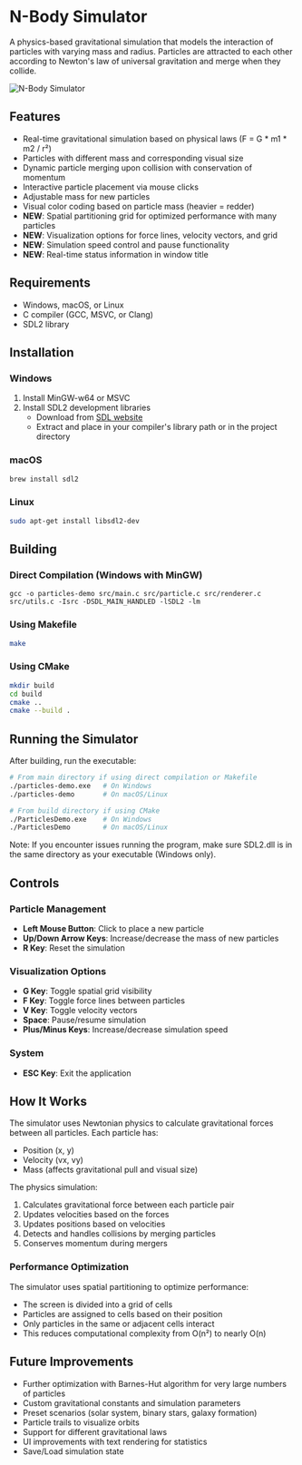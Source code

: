 # N-Body Simulator

A physics-based gravitational simulation that models the interaction of particles with varying mass and radius. Particles are attracted to each other according to Newton's law of universal gravitation and merge when they collide.

![N-Body Simulator](assets/particle.png)

## Features

- Real-time gravitational simulation based on physical laws (F = G * m1 * m2 / r²)
- Particles with different mass and corresponding visual size
- Dynamic particle merging upon collision with conservation of momentum
- Interactive particle placement via mouse clicks
- Adjustable mass for new particles
- Visual color coding based on particle mass (heavier = redder)
- **NEW**: Spatial partitioning grid for optimized performance with many particles
- **NEW**: Visualization options for force lines, velocity vectors, and grid
- **NEW**: Simulation speed control and pause functionality
- **NEW**: Real-time status information in window title

## Requirements

- Windows, macOS, or Linux
- C compiler (GCC, MSVC, or Clang)
- SDL2 library

## Installation

### Windows

1. Install MinGW-w64 or MSVC
2. Install SDL2 development libraries
   - Download from [SDL website](https://www.libsdl.org/download-2.0.php)
   - Extract and place in your compiler's library path or in the project directory

### macOS

```bash
brew install sdl2
```

### Linux

```bash
sudo apt-get install libsdl2-dev
```

## Building

### Direct Compilation (Windows with MinGW)

```
gcc -o particles-demo src/main.c src/particle.c src/renderer.c src/utils.c -Isrc -DSDL_MAIN_HANDLED -lSDL2 -lm
```

### Using Makefile

```bash
make
```

### Using CMake

```bash
mkdir build
cd build
cmake ..
cmake --build .
```

## Running the Simulator

After building, run the executable:

```bash
# From main directory if using direct compilation or Makefile
./particles-demo.exe   # On Windows
./particles-demo       # On macOS/Linux

# From build directory if using CMake
./ParticlesDemo.exe    # On Windows
./ParticlesDemo        # On macOS/Linux
```

Note: If you encounter issues running the program, make sure SDL2.dll is in the same directory as your executable (Windows only).

## Controls

### Particle Management
- **Left Mouse Button**: Click to place a new particle
- **Up/Down Arrow Keys**: Increase/decrease the mass of new particles
- **R Key**: Reset the simulation

### Visualization Options
- **G Key**: Toggle spatial grid visibility
- **F Key**: Toggle force lines between particles
- **V Key**: Toggle velocity vectors
- **Space**: Pause/resume simulation
- **Plus/Minus Keys**: Increase/decrease simulation speed

### System
- **ESC Key**: Exit the application

## How It Works

The simulator uses Newtonian physics to calculate gravitational forces between all particles. Each particle has:

- Position (x, y)
- Velocity (vx, vy)
- Mass (affects gravitational pull and visual size)

The physics simulation:
1. Calculates gravitational force between each particle pair
2. Updates velocities based on the forces
3. Updates positions based on velocities
4. Detects and handles collisions by merging particles
5. Conserves momentum during mergers

### Performance Optimization

The simulator uses spatial partitioning to optimize performance:
- The screen is divided into a grid of cells
- Particles are assigned to cells based on their position
- Only particles in the same or adjacent cells interact
- This reduces computational complexity from O(n²) to nearly O(n)

## Future Improvements

- Further optimization with Barnes-Hut algorithm for very large numbers of particles
- Custom gravitational constants and simulation parameters
- Preset scenarios (solar system, binary stars, galaxy formation)
- Particle trails to visualize orbits
- Support for different gravitational laws
- UI improvements with text rendering for statistics
- Save/Load simulation state